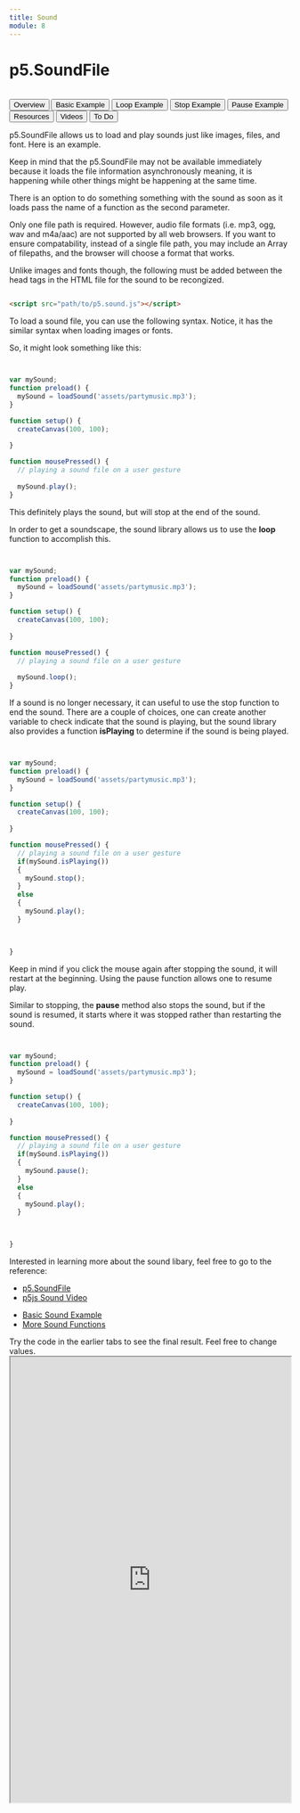 ```yaml
---
title: Sound
module: 8
---
```


# p5.SoundFile <br />


<br />


<div class="tab">
  <button class="tablinks active" onclick="openTab(event, 'Overview')">Overview</button>
  <button class="tablinks" onclick="openTab(event, 'BasicExample')">Basic Example</button>
   <button class="tablinks" onclick="openTab(event, 'Looping')">Loop Example</button>
    <button class="tablinks" onclick="openTab(event, 'Stopping')">Stop Example</button>
     <button class="tablinks" onclick="openTab(event, 'Pausing')">Pause Example</button>
      <button class="tablinks" onclick="openTab(event, 'Resources')">Resources</button>
      <button class="tablinks" onclick="openTab(event, 'Videos')">Videos</button>
  <button class="tablinks" onclick="openTab(event, 'ToDo')">To Do</button>
 
</div>

<div id="Overview" class="tabcontent" style="display:block"  >
<div class="tabhtml" markdown="1">

p5.SoundFile allows us to load and play sounds just like images, files, and font.  Here is an example.

Keep in mind that the p5.SoundFile may not be available immediately because it loads the file information asynchronously meaning, it is happening while other things might be happening at the same time. 

There is an option to do something something with the sound as soon as it loads pass the name of a function as the second parameter.

Only one file path is required. However, audio file formats (i.e. mp3, ogg, wav and m4a/aac) are not supported by all web browsers. If you want to ensure compatability, instead of a single file path, you may include an Array of filepaths, and the browser will choose a format that works.

Unlike images and fonts though, the following must be added between the head tags in the HTML file for the sound to be recongized.

```html

<script src="path/to/p5.sound.js"></script>

```
</div>
</div>

<div id="BasicExample" class="tabcontent">
<div class="tabhtml" markdown="1">

To load a sound file, you can use the following syntax. Notice, it has the similar syntax when loading images or fonts.

So, it might look something like this:

```js


var mySound;
function preload() {
  mySound = loadSound('assets/partymusic.mp3');
}

function setup() {
  createCanvas(100, 100);
  
}

function mousePressed() {
  // playing a sound file on a user gesture
 
  mySound.play();
}

```

This definitely plays the sound, but will stop at the end of the sound.

</div>
</div>

<div id="Looping" class="tabcontent">
<div class="tabhtml" markdown="1">

In order to get a soundscape, the sound library allows us to use the **loop** function to accomplish this.

```js


var mySound;
function preload() {
  mySound = loadSound('assets/partymusic.mp3');
}

function setup() {
  createCanvas(100, 100);
  
}

function mousePressed() {
  // playing a sound file on a user gesture
 
  mySound.loop();
}

```
</div>
</div>

<div id="Stopping" class="tabcontent">
<div class="tabhtml" markdown="1">

If a sound is no longer necessary, it can useful to use the stop function to end the sound.  There are a couple of choices, one can create another variable to check indicate that the sound is playing, but the sound library also provides a function **isPlaying** to determine if the sound is being played.
```js


var mySound;
function preload() {
  mySound = loadSound('assets/partymusic.mp3');
}

function setup() {
  createCanvas(100, 100);
  
}

function mousePressed() {
  // playing a sound file on a user gesture
  if(mySound.isPlaying())
  {
    mySound.stop();
  }
  else
  {
    mySound.play();
  }
  


}

```

Keep in mind if you click the mouse again after stopping the sound, it will restart at the beginning.   Using the pause function allows one to resume play.

</div>
</div>

<div id="Pausing" class="tabcontent">
<div class="tabhtml" markdown="1">

Similar to stopping, the **pause** method also stops the sound, but if the sound is resumed, it starts where it was stopped rather than restarting the sound.

```js


var mySound;
function preload() {
  mySound = loadSound('assets/partymusic.mp3');
}

function setup() {
  createCanvas(100, 100);
  
}

function mousePressed() {
  // playing a sound file on a user gesture
  if(mySound.isPlaying())
  {
    mySound.pause();
  }
  else
  {
    mySound.play();
  }
  


}

```


</div>
</div>


<div id="Resources" class="tabcontent">
<div class="tabhtml" markdown="1">

Interested in learning more about the sound libary, feel free to go to the reference:

* <a href='https://p5js.org/reference/p5.sound/' target='_blank'>p5.SoundFile</a>
* <a href='https://www.youtube.com/watch?v=uHNgkQsHLXQ' target='_blank'>p5js Sound Video</a>


</div>
</div>

<div id="Videos" class="tabcontent">
<div class="tabhtml" markdown="1">

* <a href="https://youtu.be/yFDMCjCx5oI" target="_blank">Basic Sound Example</a>
* <a href="https://youtu.be/gKM5C5q6CYI" target="_blank">More Sound Functions</a>
</div>
</div>

<div id="ToDo" class="tabcontent">
<div class="tabhtml" markdown="1">
Try the code in the earlier tabs to see the final result. Feel free to change values.

<iframe src="https://editor.p5js.org/" width="100%" height="800px"></iframe>
</div>
</div>

